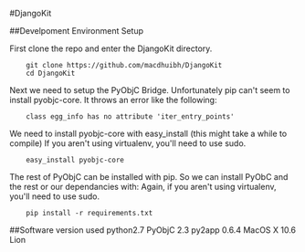 #DjangoKit

##Develpoment Environment Setup

First clone the repo and enter the DjangoKit directory.

		git clone https://github.com/macdhuibh/DjangoKit
		cd DjangoKit

Next we need to setup the PyObjC Bridge. Unfortunately pip can't seem to install pyobjc-core.
It throws an error like the following:

		class egg_info has no attribute 'iter_entry_points'

We need to install pyobjc-core with easy_install (this might take a while to compile)
If you aren't using virtualenv, you'll need to use sudo.

		easy_install pyobjc-core

The rest of PyObjC can be installed with pip. So we can install PyObC and the rest or our dependancies with:
Again, if you aren't using virtualenv, you'll need to use sudo.

		pip install -r requirements.txt

##Software version used
	python2.7
	PyObjC 2.3
	py2app 0.6.4
	MacOS X 10.6 Lion